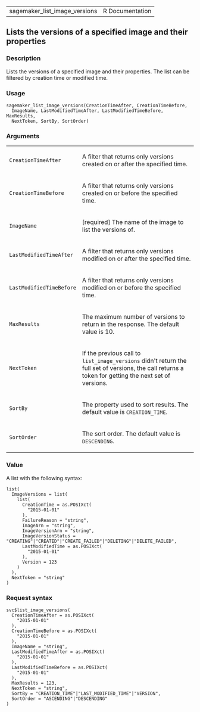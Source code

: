 <table style="width: 100%;">
<tbody>
<tr class="odd">
<td>sagemaker_list_image_versions</td>
<td style="text-align: right;">R Documentation</td>
</tr>
</tbody>
</table>

## Lists the versions of a specified image and their properties

### Description

Lists the versions of a specified image and their properties. The list
can be filtered by creation time or modified time.

### Usage

    sagemaker_list_image_versions(CreationTimeAfter, CreationTimeBefore,
      ImageName, LastModifiedTimeAfter, LastModifiedTimeBefore, MaxResults,
      NextToken, SortBy, SortOrder)

### Arguments

<table>
<colgroup>
<col style="width: 35%" />
<col style="width: 65%" />
</colgroup>
<tbody>
<tr class="odd">
<td><code
id="sagemaker_list_image_versions_:_CreationTimeAfter">CreationTimeAfter</code></td>
<td><p>A filter that returns only versions created on or after the
specified time.</p></td>
</tr>
<tr class="even">
<td><code
id="sagemaker_list_image_versions_:_CreationTimeBefore">CreationTimeBefore</code></td>
<td><p>A filter that returns only versions created on or before the
specified time.</p></td>
</tr>
<tr class="odd">
<td><code
id="sagemaker_list_image_versions_:_ImageName">ImageName</code></td>
<td><p>[required] The name of the image to list the versions
of.</p></td>
</tr>
<tr class="even">
<td><code
id="sagemaker_list_image_versions_:_LastModifiedTimeAfter">LastModifiedTimeAfter</code></td>
<td><p>A filter that returns only versions modified on or after the
specified time.</p></td>
</tr>
<tr class="odd">
<td><code
id="sagemaker_list_image_versions_:_LastModifiedTimeBefore">LastModifiedTimeBefore</code></td>
<td><p>A filter that returns only versions modified on or before the
specified time.</p></td>
</tr>
<tr class="even">
<td><code
id="sagemaker_list_image_versions_:_MaxResults">MaxResults</code></td>
<td><p>The maximum number of versions to return in the response. The
default value is 10.</p></td>
</tr>
<tr class="odd">
<td><code
id="sagemaker_list_image_versions_:_NextToken">NextToken</code></td>
<td><p>If the previous call to <code>list_image_versions</code> didn't
return the full set of versions, the call returns a token for getting
the next set of versions.</p></td>
</tr>
<tr class="even">
<td><code id="sagemaker_list_image_versions_:_SortBy">SortBy</code></td>
<td><p>The property used to sort results. The default value is
<code>CREATION_TIME</code>.</p></td>
</tr>
<tr class="odd">
<td><code
id="sagemaker_list_image_versions_:_SortOrder">SortOrder</code></td>
<td><p>The sort order. The default value is
<code>DESCENDING</code>.</p></td>
</tr>
</tbody>
</table>

### Value

A list with the following syntax:

    list(
      ImageVersions = list(
        list(
          CreationTime = as.POSIXct(
            "2015-01-01"
          ),
          FailureReason = "string",
          ImageArn = "string",
          ImageVersionArn = "string",
          ImageVersionStatus = "CREATING"|"CREATED"|"CREATE_FAILED"|"DELETING"|"DELETE_FAILED",
          LastModifiedTime = as.POSIXct(
            "2015-01-01"
          ),
          Version = 123
        )
      ),
      NextToken = "string"
    )

### Request syntax

    svc$list_image_versions(
      CreationTimeAfter = as.POSIXct(
        "2015-01-01"
      ),
      CreationTimeBefore = as.POSIXct(
        "2015-01-01"
      ),
      ImageName = "string",
      LastModifiedTimeAfter = as.POSIXct(
        "2015-01-01"
      ),
      LastModifiedTimeBefore = as.POSIXct(
        "2015-01-01"
      ),
      MaxResults = 123,
      NextToken = "string",
      SortBy = "CREATION_TIME"|"LAST_MODIFIED_TIME"|"VERSION",
      SortOrder = "ASCENDING"|"DESCENDING"
    )
